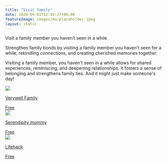 ```yaml
---
title: "Visit family"
date: 2020-09-01T12:49:27+06:00
featureImage: images/ma/placeholder.jpeg
layout: static
---
```


Visit a family member you haven’t seen in a while.

Strengthen family bonds by visiting a family member you haven't seen for a while, rekindling connections, and creating cherished memories together.

Visiting a family member, you haven't seen in a while allows for shared experiences, reminiscing, and deepening relationships. It fosters a sense of belonging and strengthens family ties. And it might just make someone's day!

<a class="ma-link" href="https://www.verywellfamily.com/finding-quality-family-time-616982"><div class="ma-card ma-card-Community"><div class="ma-icon"><img src ="/images/icon-check.png"/></div><div class="ma-name"><p>Verywell Family</p></div><div class="ma-paid-text"><span>Free </span></div></div></a><a class="ma-link" href="https://serendipitymommy.com/long-time-no-talk-how-to-talk-to-family-you-havent-seen-in-ages/"><div class="ma-card ma-card-Community"><div class="ma-icon"><img src ="/images/icon-check.png"/></div><div class="ma-name"><p>Serendipity mommy</p></div><div class="ma-paid-text"><span>Free </span></div></div></a><a class="ma-link" href="https://www.lifehack.org/808737/spending-time-with-family"><div class="ma-card ma-card-Community"><div class="ma-icon"><img src ="/images/icon-check.png"/></div><div class="ma-name"><p>Lifehack</p></div><div class="ma-paid-text"><span>Free</span></div></div></a>  

<br/><br/>






